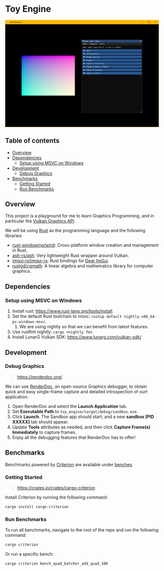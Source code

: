 # Toy Engine

<p align="center">
  <a href="https://github.com/devodev/toy-engine">
    <img alt="sandbox1" src="assets/sandbox.png" width="800">
  </a>
</p>

## Table of contents

- [Overview](#overview)
- [Dependencies](#dependencies)
  - [Setup using MSVC on Windows](#setup-using-msvc-on-windows)
- [Development](#development)
  - [Debug Graphics](#debug-graphics)
- [Benchmarks](#benchmarks)
  - [Getting Started](#getting-started)
  - [Run Benchmarks](#run-benchmarks)

## Overview

This project is a playground for me to learn Graphics Programming, and in particular the [Vulkan Graphics API](https://www.khronos.org/vulkan/).

We will be using [Rust](https://www.rust-lang.org/) as the programming language and the following libraries:

- [rust-windowing/winit](https://github.com/rust-windowing/winit): Cross-platform window creation and management in Rust.
- [ash-rs/ash](https://github.com/ash-rs/ash): Very lightweight Rust wrapper around Vulkan.
- [imgui-rs/imgui-rs](https://github.com/imgui-rs/imgui-rs): Rust bindings for [Dear ImGui](https://github.com/ocornut/imgui).
- [rustgd/cgmath](https://github.com/rustgd/cgmath): A linear algebra and mathematics library for computer graphics.

## Dependencies

### Setup using MSVC on Windows

1. Install rust: <https://www.rust-lang.org/tools/install>.
2. Set the default Rust toolchain to msvc: `rustup default nightly-x86_64-pc-windows-msvc`.
   1. We are using nightly so that we can benefit from latest features.
3. Use rustfmt nightly: `cargo +nightly fmt`.
4. Install LunarG Vulkan SDK: <https://www.lunarg.com/vulkan-sdk/>

## Development

### Debug Graphics

> <https://renderdoc.org/>

We can use [RenderDoc](https://renderdoc.org/), an open-source Graphics debugger, to obtain
quick and easy single-frame capture and detailed introspection of ourt application.

1. Open RenderDoc and select the **Launch Application** tab.
2. Set **Executable Path** to `toy_engine/target/debug/sandbox.exe`.
3. Click **Launch**. The Sandbox app should start, and a new **sandbox [PID XXXXX]** tab should appear.
4. Update **Tools** attributes as needed, and then click **Capture Frame(s) Immediately** to capture frames.
5. Enjoy all the debugging features that RenderDoc has to offer!

## Benchmarks

Benchmarks powered by [Criterion](https://github.com/bheisler/criterion.rs) are available under [benches](./benches/).

### Getting Started

> <https://crates.io/crates/cargo-criterion>

Install Criterion by running the following command:

```bash
cargo install cargo-criterion
```

### Run Benchmarks

To run all benchmarks, navigate to the root of the repo and run the following command:

```bash
cargo criterion
```

Or run a specific bench:

```bash
cargo criterion bench_quad_batcher_add_quad_100
```
